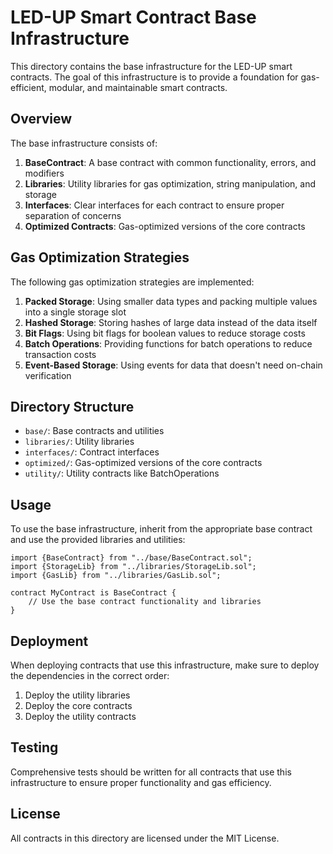 # LED-UP Smart Contract Base Infrastructure

This directory contains the base infrastructure for the LED-UP smart contracts. The goal of this infrastructure is to provide a foundation for gas-efficient, modular, and maintainable smart contracts.

## Overview

The base infrastructure consists of:

1. **BaseContract**: A base contract with common functionality, errors, and modifiers
2. **Libraries**: Utility libraries for gas optimization, string manipulation, and storage
3. **Interfaces**: Clear interfaces for each contract to ensure proper separation of concerns
4. **Optimized Contracts**: Gas-optimized versions of the core contracts

## Gas Optimization Strategies

The following gas optimization strategies are implemented:

1. **Packed Storage**: Using smaller data types and packing multiple values into a single storage slot
2. **Hashed Storage**: Storing hashes of large data instead of the data itself
3. **Bit Flags**: Using bit flags for boolean values to reduce storage costs
4. **Batch Operations**: Providing functions for batch operations to reduce transaction costs
5. **Event-Based Storage**: Using events for data that doesn't need on-chain verification

## Directory Structure

- `base/`: Base contracts and utilities
- `libraries/`: Utility libraries
- `interfaces/`: Contract interfaces
- `optimized/`: Gas-optimized versions of the core contracts
- `utility/`: Utility contracts like BatchOperations

## Usage

To use the base infrastructure, inherit from the appropriate base contract and use the provided libraries and utilities:

```solidity
import {BaseContract} from "../base/BaseContract.sol";
import {StorageLib} from "../libraries/StorageLib.sol";
import {GasLib} from "../libraries/GasLib.sol";

contract MyContract is BaseContract {
    // Use the base contract functionality and libraries
}
```

## Deployment

When deploying contracts that use this infrastructure, make sure to deploy the dependencies in the correct order:

1. Deploy the utility libraries
2. Deploy the core contracts
3. Deploy the utility contracts

## Testing

Comprehensive tests should be written for all contracts that use this infrastructure to ensure proper functionality and gas efficiency.

## License

All contracts in this directory are licensed under the MIT License.

